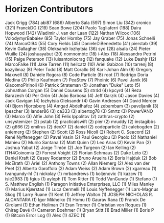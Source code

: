 Horizen Contributors
==================

Jack Grigg (784)
abi87 (686)
Alberto Sala (597)
Simon Liu (342)
cronicc (321)
FranckDG (219)
Sean Bowe (204)
Paolo Tagliaferri (188)
Daira Hopwood (142)
Wladimir J. van der Laan (122)
Nathan Wilcox (106)
VolodymyrBabaiev (85)
Taylor Hornby (75)
Jay Graber (75)
Jonas Schnelli (74)
MarcoOl94 (55)
Cory Fields (45)
DanieleDiBenedetto (41)
pierstab (39)
Kevin Gallagher (38)
Oleksandr Iozhytsia (36)
syd (28)
alsala (24)
Pieter Wuille (24)
joshuayabut (20)
nomnombtc (18)
i-Alex (18)
Alessandro Petrini (15)
Paige Peterson (13)
luisantoniocrag (12)
fanquake (12)
Luke Dashjr (12)
MarcoFalke (11)
Jake Tarren (11)
hellcatz (10)
Ariel Gabizon (10)
tarrenj (8)
kozyilmaz (8)
Peter Todd (8)
Matt Corallo (8)
Karl-Johan Alm (8)
Gregory Maxwell (8)
Daniele Rogora (8)
Code Particle (8)
root (7)
Rodrigo Doria Medina (7)
Philip Kaufmann (7)
PeaStew (7)
Phoinic (6)
Pavel Janík (6)
GiacomoPirinoli (6)
Patrick Strateman (5)
Jonathan "Duke" Leto (5)
Johnathan Corgan (5)
Daniel Cousens (5)
str4d (4)
kpcyrd (4)
Reza Barazesh (4)
Per Grön (4)
João Barbosa (4)
Jeff Garzik (4)
Jason Davies (4)
Jack Gavigan (4)
Iozhytsia Oleksandr (4)
Gavin Andresen (4)
David Mercer (4)
Bjorn Hjortsberg (4)
Amgad Abdelhafez (4)
zebambam (3)
paveljanik (3)
lpescher (3)
lander86 (3)
ca333 (3)
albertog78 (3)
Smrtz (3)
PowerVANO (3)
Marco (3)
Alfie John (3)
​Felix Ippolitov (2)
zathras-crypto (2)
unsystemizer (2)
pstab (2)
practicalswift (2)
pier (2)
mruddy (2)
instagibbs (2)
g666 (2)
emilrus (2)
dexX7 (2)
daniel (2)
codeparticle (2)
calebogden (2)
aniemerg (2)
Stephen (2)
Scott (2)
Ross Nicoll (2)
Robert C. Seacord (2)
René Nyffenegger (2)
Pavel Vasin (2)
Paul Georgiou (2)
Paolo (2)
Nathaniel Mahieu (2)
Murilo Santana (2)
Matt Quinn (2)
Leo Arias (2)
Kevin Pan (2)
Joshua Yabut (2)
Jorge Timón (2)
Joe Turgeon (2)
Ian Kelling (2)
ITH4Coinomia (2)
Forrest Voight (2)
Florian Schmaus (2)
Duke Leto (2)
Daniel Kraft (2)
Casey Rodarmor (2)
Bruno Arueira (2)
Boris Hajduk (2)
Bob McElrath (2)
Ariel (2)
Anthony Towns (2)
Allan Niemerg (2)
Alex van der Peet (2)
Alberto Garoffolo (2)
Adam Weiss (2)
Adam Brown (2)
xgarreau (1)
tvangundy-hl (1)
nickolay (1)
mrbandrews (1)
koljenovic (1)
kazcw (1)
isle2983 (1)
fgius (1)
ayleph (1)
Tom Ritter (1)
Todd VanGundy (1)
Stefano (1)
S. Matthew English (1)
Paragon Initiative Enterprises, LLC (1)
Miles Manley (1)
Marius Kjærstad (1)
Luca Cermelli (1)
Louis Nyffenegger (1)
Lars-Magnus Skog (1)
Larry Ruane (1)
Kent (1)
Jeffrey Walton (1)
JOSEPH NICHOLAS R. ALCANTARA (1)
Igor Mikheiko (1)
Homu (1)
Gaurav Rana (1)
Franck De Girolami (1)
Ethan Heilman (1)
Eran Tromer (1)
Christian von Roques (1)
Chirag Davé (1)
Cameron Boehmer (1)
Bryan Stitt (1)
Brad Miller (1)
Boris P (1)
Bitcoin Error Log (1)
Alex (1)
4ZEC (1)
